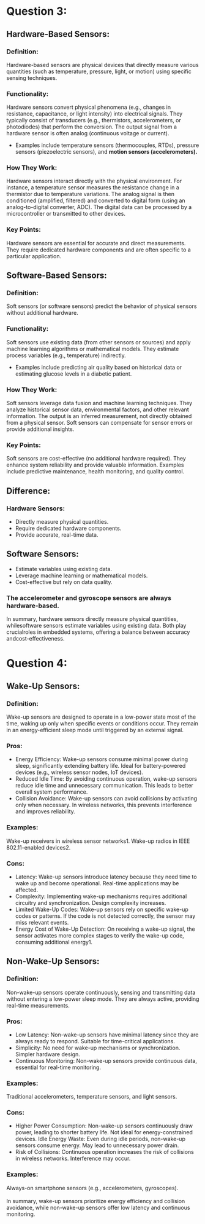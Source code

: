 # Question 3:
## Hardware-Based Sensors:
### Definition:
Hardware-based sensors are physical devices that directly measure various quantities (such as temperature, pressure, light, or motion) using specific sensing techniques.
### Functionality:
Hardware sensors convert physical phenomena (e.g., changes in resistance, capacitance, or light intensity) into electrical signals.
They typically consist of transducers (e.g., thermistors, accelerometers, or photodiodes) that perform the conversion.
The output signal from a hardware sensor is often analog (continuous voltage or current).
* Examples include temperature sensors (thermocouples, RTDs), pressure sensors (piezoelectric sensors), and **motion sensors (accelerometers).**
### How They Work:
Hardware sensors interact directly with the physical environment.
For instance, a temperature sensor measures the resistance change in a thermistor due to temperature variations.
The analog signal is then conditioned (amplified, filtered) and converted to digital form (using an analog-to-digital converter, ADC).
The digital data can be processed by a microcontroller or transmitted to other devices.
### Key Points:
Hardware sensors are essential for accurate and direct measurements.
They require dedicated hardware components and are often specific to a particular application.
## Software-Based Sensors:
### Definition:
Soft sensors (or software sensors) predict the behavior of physical sensors without additional hardware.
### Functionality:
Soft sensors use existing data (from other sensors or sources) and apply machine learning algorithms or mathematical models.
They estimate process variables (e.g., temperature) indirectly.
* Examples include predicting air quality based on historical data or estimating glucose levels in a diabetic patient.
### How They Work:
Soft sensors leverage data fusion and machine learning techniques.
They analyze historical sensor data, environmental factors, and other relevant information.
The output is an inferred measurement, not directly obtained from a physical sensor.
Soft sensors can compensate for sensor errors or provide additional insights.
### Key Points:
Soft sensors are cost-effective (no additional hardware required).
They enhance system reliability and provide valuable information.
Examples include predictive maintenance, health monitoring, and quality control.<br>
## Difference:
### Hardware Sensors:
* Directly measure physical quantities. <br>
* Require dedicated hardware components. <br>
* Provide accurate, real-time data.<br>
## Software Sensors:
* Estimate variables using existing data.<br>
* Leverage machine learning or mathematical models.<br>
* Cost-effective but rely on data quality.<br>
### The accelerometer and gyroscope sensors are always hardware-based.
In summary, hardware sensors directly measure physical quantities, whilesoftware sensors estimate variables using existing data. Both play crucialroles in embedded systems, offering a balance between accuracy andcost-effectiveness.

# Question 4:
## Wake-Up Sensors:
### Definition:
Wake-up sensors are designed to operate in a low-power state most of the time, waking up only when specific events or conditions occur.
They remain in an energy-efficient sleep mode until triggered by an external signal.
### Pros:
* Energy Efficiency:
Wake-up sensors consume minimal power during sleep, significantly extending battery life.
Ideal for battery-powered devices (e.g., wireless sensor nodes, IoT devices).
* Reduced Idle Time:
By avoiding continuous operation, wake-up sensors reduce idle time and unnecessary communication.
This leads to better overall system performance.
* Collision Avoidance:
Wake-up sensors can avoid collisions by activating only when necessary.
In wireless networks, this prevents interference and improves reliability.
### Examples:
Wake-up receivers in wireless sensor networks1.
Wake-up radios in IEEE 802.11-enabled devices2.
### Cons:
* Latency:
Wake-up sensors introduce latency because they need time to wake up and become operational.
Real-time applications may be affected.
* Complexity:
Implementing wake-up mechanisms requires additional circuitry and synchronization.
Design complexity increases.
* Limited Wake-Up Codes:
Wake-up sensors rely on specific wake-up codes or patterns.
If the code is not detected correctly, the sensor may miss relevant events.
* Energy Cost of Wake-Up Detection:
On receiving a wake-up signal, the sensor activates more complex stages to verify the wake-up code, consuming additional energy1.
## Non-Wake-Up Sensors:
### Definition:
Non-wake-up sensors operate continuously, sensing and transmitting data without entering a low-power sleep mode.
They are always active, providing real-time measurements.
### Pros:
* Low Latency:
Non-wake-up sensors have minimal latency since they are always ready to respond.
Suitable for time-critical applications.
* Simplicity:
No need for wake-up mechanisms or synchronization.
Simpler hardware design.
* Continuous Monitoring:
Non-wake-up sensors provide continuous data, essential for real-time monitoring.
### Examples:
Traditional accelerometers, temperature sensors, and light sensors.
### Cons:
* Higher Power Consumption:
Non-wake-up sensors continuously draw power, leading to shorter battery life.
Not ideal for energy-constrained devices.
Idle Energy Waste:
Even during idle periods, non-wake-up sensors consume energy.
May lead to unnecessary power drain.
* Risk of Collisions:
Continuous operation increases the risk of collisions in wireless networks.
Interference may occur.
### Examples:
Always-on smartphone sensors (e.g., accelerometers, gyroscopes).<br><br>
In summary, wake-up sensors prioritize energy efficiency and collision avoidance, while non-wake-up sensors offer low latency and continuous monitoring.